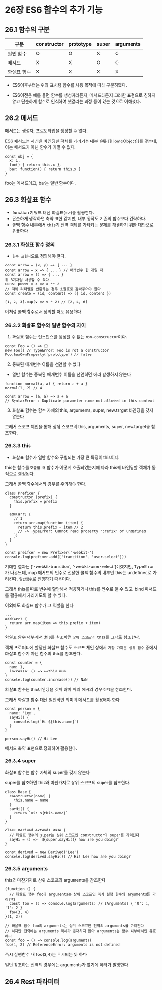 # 26장 ES6 함수의 추가 기능

## 26.1 함수의 구분

| 구분        | constructor | prototype | super | arguments |
| ----------- | ----------- | --------- | ----- | --------- |
| 일반 함수   | O           | O         | X     | O         |
| 메서드      | X           | X         | O     | O         |
| 화살표 함수 | X           | X         | X     | X         |

- ES6이후부터는 위의 표처럼 함수를 사용 목적에 따라 구분하였다.

- ES6이전은 예를 들면 함수를 생성자라든지, 메서드라든지 그러한 표현으로 칭하지 않고 단순하게 함수로 인식하여 헷갈리는 과정 등이 있는 것으로 이해했다.

## 26.2 메서드

메서드는 생성자, 프로토타입을 생성할 수 없다.

ES6 메서드는 자신을 바인딩한 객체를 가리키는 내부 슬롯 [[HomeObject]]를 갖는데, 이는 메서드가 아닌 함수가 가질 수 없다.

```
const obj = {
  x: 1,
  foo() { return this.x },
  bar: function() { return this.x }
}
```

foo는 메서드이고, bar는 일반 함수이다.

## 26.3 화살표 함수

- function 키워드 대신 화살표(=>)를 활용한다.
- 단순하게 생각하면 축약 표현 같지만, 내부 동작도 기존의 함수보다 간략하다.
- 콜백 함수 내부에서 `this`가 전역 객체를 가리키는 문제를 해결하기 위한 대안으로 유용하다

### 26.3.1 화살표 함수 정의

- `함수 표현식`으로 정의해야 한다.

```
const arrow = (x, y) => { ... }
const arrow = x => { ... } // 매개변수 한 개일 때
const arrow = () => { ... }
위 3개처럼 사용할 수 있다.
const power = x => x ** 2
// 객체 리터럴을 반환하는 경우 소괄호로 감싸주어야 한다
const create = (id, content) => ({ id, content })

[1, 2, 3].map(v => v * 2) // [2, 4, 6]
```

이처럼 콜백 함수로서 정의할 때도 유용하다

### 26.3.2 화살표 함수와 일반 함수의 차이

1. 화살표 함수는 인스턴스를 생성할 수 없는 `non-constructor`이다.

```
const Foo = () => {}
new Foo() // TypeError: Foo is not a constructor
Foo.hasOwnProperty('prototype') // false
```

2. 중복된 매개변수 이름을 선언할 수 없다

- 일반 함수는 중복된 매개변수 이름을 선언하면 에러 발생하지 않는다

```
function normal(a, a) { return a + a }
normal(2, 2) // 4

const arrow = (a, a) => a + a
// SyntaxError : Duplicate parameter name not allowed in this context
```

3. 화살표 함수는 함수 자체의 this, arguments, super, new.target 바인딩을 갖지 않는다

그래서 스코프 체인을 통해 상위 스코프의 this, arguments, super, new.target을 참조한다.

### 26.3.3 this

- 화살표 함수가 일반 함수와 구별되는 가장 큰 특징이 this이다.

this는 함수를 `호출할 때` 함수가 어떻게 호출되었는지에 따라 this에 바인딩할 객체가 동적으로 결정된다.

그래서 콜백 함수에서의 경우를 주의해야 한다.

```
class Prefixer {
  constructor (prefix) {
    this.prefix = prefix
  }

  add(arr) {
    // 1
    return arr.map(function (item) {
      return this.prefix + item // 2
      // -> TypeError: Cannot read property 'prefix' of undefined
    })
  }
}

const preifxer = new Prefixer('-webkit-')
console.log(prefixer.add(['transition', 'user-select']))
```

기대한 결과는 ['-webkit-transition', '-webkit-user-select']이겠지만,
TypeError가 나온느데, map 메서드의 인수로 전달한 콜백 함수의 내부인 this는 undefined로 가리킨다. `일반함수`로 진행하기 때문이다.

그래서 this를 따로 변수에 할당해서 적용하거나 this를 인수로 둘 수 있고, bind 메서드를 활용해서 가리키도록 할 수 있다.

이외에도 화살표 함수가 그 역할을 한다

```
...
add(arr) {
  return arr.map(item => this.prefix + item)
}
```

화살표 함수 내부에서 this를 참조하면 `상위 스코프의 this`를 그대로 참조한다.

객체 프로퍼티에 할당한 화살표 함수도 스코프 체인 상에서 `가장 가까운 상위 함수` 중에서 화살표 함수가 아닌 함수의 this를 참조한다.

```
const counter = {
  num: 1,
  increase: () => ++this.num
}
console.log(counter.increase()) // NaN
```

화살표 함수는 this바인딩을 갖지 않아 위의 예시의 경우 `전역`을 참조한다.

그래서 화살표 함수 대신 일반적인 의미의 메서드를 활용해야 한다

```
const person = {
  name: 'Lee',
  sayHi() {
    console.log(`Hi ${this.name}`)
  }
}

person.sayHi() // Hi Lee
```

메서드 축약 표현으로 정의하여 활용한다.

### 26.3.4 super

화살표 함수는 함수 자체의 super를 갖지 않는다

super를 참조하면 this와 마찬가지로 상위 스코프의 super를 참조한다.

```
class Base {
  constructor(name) {
    this.name = name
  }
  sayHi() {
    return `Hi! ${this.name}`
  }
}

class Derived extends Base {
  // 화살표 함수의 super는 상위 스코프인 constructor의 super를 가리킨다
  sayHi = () => `${super.sayHi()} how are you doing?`
}

const derived = new Derived('Lee')
console.log(derived.sayHi()) // Hi! Lee how are you doing?
```

### 26.3.5 arguments

this와 마찬가지로 상위 스코프의 arguments를 참조한다

```
(function () {
  // 화살표 함수 foo의 arguments는 상위 스코프인 즉시 실행 함수의 arguments를 가리킨다
  const foo = () => console.log(arguments) // [Arguments] { '0': 1, '1': 2 }
  foo(3, 4)
}(1, 2))

// 화살표 함수 foo의 arguments는 상위 스코프인 전역의 arguments를 가리킨다
// 하지만 전역에는 arguments 객체가 존재하지 않아 arguments는 함수 내부에서만 유효하다
const foo = () => console.log(arguments)
foo(1, 2) // ReferenceError: arguments is not defined
```

즉시 실행함수 내 foo(3,4)는 무시되는 듯 하다

일단 참조하는 전역의 경우에는 arguments가 없기에 에러가 발생한다

## 26.4 Rest 파라미터
